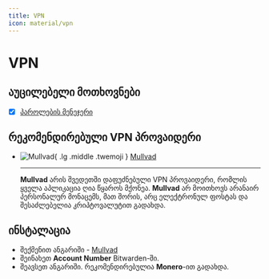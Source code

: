 ```yaml
---
title: VPN
icon: material/vpn
---
```


# VPN

## აუცილებელი მოთხოვნები

- [x] [პაროლების მენეჯერი](passwords.md)

## რეკომენდირებული VPN პროვაიდერი


<div class="grid cards" markdown>

- ![Mullvad](../assets/img/logo/mullvad.svg){ .lg .middle .twemoji } [Mullvad](https://mullvad.net/en)

    ---
    **Mullvad** არის შვედეთში დაფუძნებული VPN პროვაიდერი, რომლის ყველა აპლიკაცია ღია წყაროს
    მქონეა. **Mullvad** არ მოითხოვს არანაირ პერსონალურ მონაცემს, მათ შორის, არც ელექტრონულ ფოსტას
    და შესაძლებელია კრიპტოვალუტით გადახდა.

</div>

## ინსტალაცია

- შექმენით ანგარიში - [Mullvad](https://mullvad.net/en/account/create)
- შეინახეთ **Account Number** Bitwarden-ში.
- შეავსეთ ანგარიში. რეკომენდირებულია **Monero**-ით გადახდა.
